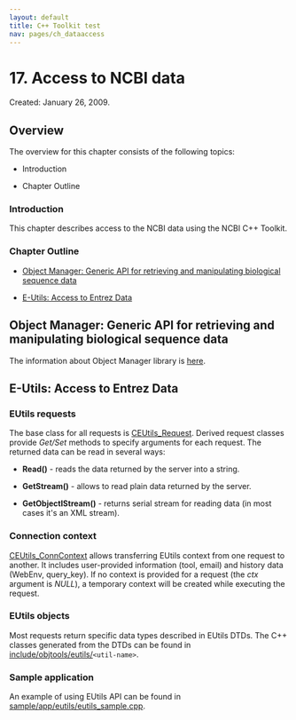 ```yaml
---
layout: default
title: C++ Toolkit test
nav: pages/ch_dataaccess
---
```



17\. Access to NCBI data
======================================

Created: January 26, 2009.

Overview
--------

The overview for this chapter consists of the following topics:

-   Introduction

-   Chapter Outline

### Introduction

This chapter describes access to the NCBI data using the NCBI C++ Toolkit.

### Chapter Outline

-   [Object Manager: Generic API for retrieving and manipulating biological sequence data](#ch_dataaccess.Object_Manager)

-   [E-Utils: Access to Entrez Data](#ch_dataaccess.EUtils_Access_to_Ent)

<a name="ch_dataaccess.Object_Manager"></a>

Object Manager: Generic API for retrieving and manipulating biological sequence data
------------------------------------------------------------------------------------

The information about Object Manager library is [here](ch_objmgr.html).

<a name="ch_dataaccess.EUtils_Access_to_Ent"></a>

E-Utils: Access to Entrez Data
------------------------------

<a name="ch_dataaccess.EUtils_requests"></a>

### EUtils requests

The base class for all requests is [CEUtils\_Request](http://www.ncbi.nlm.nih.gov/IEB/ToolBox/CPP_DOC/lxr/ident?i=CEUtils_Request). Derived request classes provide *Get/Set* methods to specify arguments for each request. The returned data can be read in several ways:

-   ******Read()****** - reads the data returned by the server into a string.

-   ******GetStream()****** - allows to read plain data returned by the server.

-   ******GetObjectIStream()****** - returns serial stream for reading data (in most cases it's an XML stream).

<a name="ch_dataaccess.Connection_context"></a>

### Connection context

[CEUtils\_ConnContext](http://www.ncbi.nlm.nih.gov/IEB/ToolBox/CPP_DOC/lxr/ident?i=CEUtils_ConnContext) allows transferring EUtils context from one request to another. It includes user-provided information (tool, email) and history data (WebEnv, query\_key). If no context is provided for a request (the *ctx* argument is *NULL*), a temporary context will be created while executing the request.

<a name="ch_dataaccess.EUtils_objects"></a>

### EUtils objects

Most requests return specific data types described in EUtils DTDs. The C++ classes generated from the DTDs can be found in [include/objtools/eutils/](http://www.ncbi.nlm.nih.gov/IEB/ToolBox/CPP_DOC/lxr/source/include/objtools/eutils)`<util-name>`.

<a name="ch_dataaccess.Sample_application"></a>

### Sample application

An example of using EUtils API can be found in [sample/app/eutils/eutils\_sample.cpp](http://www.ncbi.nlm.nih.gov/IEB/ToolBox/CPP_DOC/lxr/source/src/sample/app/eutils/eutils_sample.cpp).


